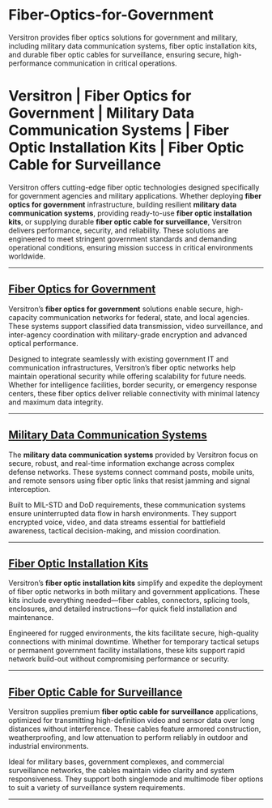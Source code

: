# Fiber-Optics-for-Government
Versitron provides fiber optics solutions for government and military, including military data communication systems, fiber optic installation kits, and durable fiber optic cables for surveillance, ensuring secure, high-performance communication in critical operations.

# Versitron | Fiber Optics for Government | Military Data Communication Systems | Fiber Optic Installation Kits | Fiber Optic Cable for Surveillance

Versitron offers cutting-edge fiber optic technologies designed specifically for government agencies and military applications. Whether deploying **fiber optics for government** infrastructure, building resilient **military data communication systems**, providing ready-to-use **fiber optic installation kits**, or supplying durable **fiber optic cable for surveillance**, Versitron delivers performance, security, and reliability. These solutions are engineered to meet stringent government standards and demanding operational conditions, ensuring mission success in critical environments worldwide.

---

## [Fiber Optics for Government](https://www.versitron.com/products/mf7260-industrial-media-converter)  
Versitron’s **fiber optics for government** solutions enable secure, high-capacity communication networks for federal, state, and local agencies. These systems support classified data transmission, video surveillance, and inter-agency coordination with military-grade encryption and advanced optical performance.

Designed to integrate seamlessly with existing government IT and communication infrastructures, Versitron’s fiber optic networks help maintain operational security while offering scalability for future needs. Whether for intelligence facilities, border security, or emergency response centers, these fiber optics deliver reliable connectivity with minimal latency and maximum data integrity.

---

## [Military Data Communication Systems](https://www.versitron.com/products/m7274sb-100base-tx-to-100base-fx-media-converter)  
The **military data communication systems** provided by Versitron focus on secure, robust, and real-time information exchange across complex defense networks. These systems connect command posts, mobile units, and remote sensors using fiber optic links that resist jamming and signal interception.

Built to MIL-STD and DoD requirements, these communication systems ensure uninterrupted data flow in harsh environments. They support encrypted voice, video, and data streams essential for battlefield awareness, tactical decision-making, and mission coordination.

---

## [Fiber Optic Installation Kits](https://www.versitron.com/products/m7275s-2sfaa-10100tx100fx-single-fiber-media-converter)  
Versitron’s **fiber optic installation kits** simplify and expedite the deployment of fiber optic networks in both military and government applications. These kits include everything needed—fiber cables, connectors, splicing tools, enclosures, and detailed instructions—for quick field installation and maintenance.

Engineered for rugged environments, the kits facilitate secure, high-quality connections with minimal downtime. Whether for temporary tactical setups or permanent government facility installations, these kits support rapid network build-out without compromising performance or security.

---

## [Fiber Optic Cable for Surveillance](https://www.versitron.com/products/mf7275-2sfa-industrial-media-converter-singlefiber-singlemode-st)  
Versitron supplies premium **fiber optic cable for surveillance** applications, optimized for transmitting high-definition video and sensor data over long distances without interference. These cables feature armored construction, weatherproofing, and low attenuation to perform reliably in outdoor and industrial environments.

Ideal for military bases, government complexes, and commercial surveillance networks, the cables maintain video clarity and system responsiveness. They support both singlemode and multimode fiber options to suit a variety of surveillance system requirements.

---
